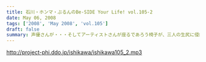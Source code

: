 ```yaml
---
title: 石川・ホンマ・ぶるんのBe-SIDE Your Life! vol.105-2
date: May 06, 2008
tags: ['2008', 'May 2008', 'vol.105']
draft: false
summary: 声優さんが・・・そしてアーティストさんが座るであろう椅子が、三人の生尻に侵蝕されていく！！！音声のみだからってなめんな！とばかりにリアル男尻祭。向かいにある泰明小学校からは見えないようにブラインドは真っ昼間だというのに閉め切っております。NAMAE
---
```


http://project-phi.ddo.jp/ishikawa/ishikawa105_2.mp3
